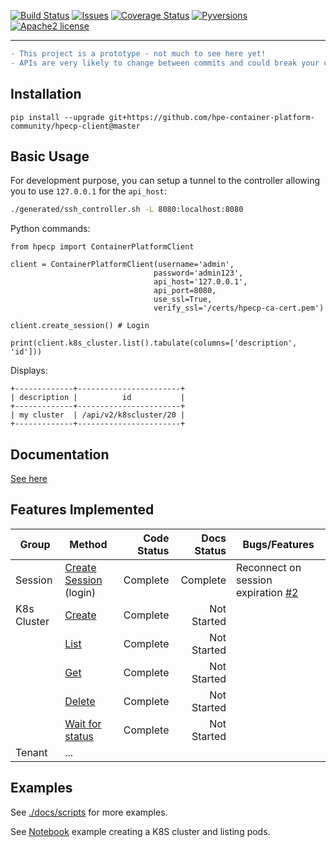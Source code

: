 [![Build Status](https://travis-ci.org/hpe-container-platform-community/hpecp-python-library.svg?branch=master)](https://travis-ci.org/hpe-container-platform-community/hpecp-python-library)
[![Issues](https://img.shields.io/github/issues/hpe-container-platform-community/hpecp-python-library/bug.svg)](https://github.com/hpe-container-platform-community/hpecp-python-library/issues?q=is%3Aissue+is%3Aopen+label%3A"bug")
[![Coverage Status](https://coveralls.io/repos/github/hpe-container-platform-community/hpecp-python-library/badge.png?branch=master)](https://coveralls.io/github/hpe-container-platform-community/hpecp-python-library?branch=master)
[![Pyversions](https://img.shields.io/badge/Pyversions-2.7,%203.5,%203.6,%203.7,%203.8-green.svg)](https://github.com/hpe-container-platform-community/hpecp-python-library/blob/master/tox.ini#L7)
[![Apache2 license](http://img.shields.io/badge/license-apache2-brightgreen.svg)](http://opensource.org/licenses/Apache-2.0)

----

```diff
- This project is a prototype - not much to see here yet!
- APIs are very likely to change between commits and could break your code.
```

## Installation

```shell
pip install --upgrade git+https://github.com/hpe-container-platform-community/hpecp-client@master
```

## Basic Usage

For development purpose, you can setup a tunnel to the controller allowing you to use `127.0.0.1` for the `api_host`:

```bash
./generated/ssh_controller.sh -L 8080:localhost:8080
```

Python commands:

```py3
from hpecp import ContainerPlatformClient

client = ContainerPlatformClient(username='admin', 
                                password='admin123', 
                                api_host='127.0.0.1', 
                                api_port=8080,
                                use_ssl=True,
                                verify_ssl='/certs/hpecp-ca-cert.pem')

client.create_session() # Login

print(client.k8s_cluster.list().tabulate(columns=['description', 'id']))
```

Displays:
```
+-------------+-----------------------+
| description |          id           |
+-------------+-----------------------+
| my cluster  | /api/v2/k8scluster/20 |
+-------------+-----------------------+
```

## Documentation

[See here](https://hpe-container-platform-community.github.io/hpecp-python-library/index.html)

## Features Implemented

| Group        | Method                  | Code Status   | Docs Status | Bugs/Features        |
| -------------|-------------------------| --------:| --------:|----------------------|
| Session      | [Create Session](https://hpe-container-platform-community.github.io/hpecp-python-library/hpecp.client.html#hpecp.client.ContainerPlatformClient.create_session) (login)  | Complete | Complete | Reconnect on session expiration [#2](https://github.com/hpe-container-platform-community/hpecp-python-library/issues/2) |
| K8s Cluster  | [Create](https://hpe-container-platform-community.github.io/hpecp-python-library/hpecp.k8s_cluster.html#hpecp.k8s_cluster.K8sClusterController.create) | Complete | Not Started |                     |
|              | [List](https://hpe-container-platform-community.github.io/hpecp-python-library/hpecp.k8s_cluster.html#hpecp.k8s_cluster.K8sClusterController.list)  | Complete | Not Started |                     |
|              | [Get](https://hpe-container-platform-community.github.io/hpecp-python-library/hpecp.k8s_cluster.html#hpecp.k8s_cluster.K8sClusterController.get) | Complete | Not Started |                     |
|              | [Delete](https://hpe-container-platform-community.github.io/hpecp-python-library/hpecp.k8s_cluster.html#hpecp.k8s_cluster.K8sClusterController.delete)  | Complete | Not Started |                     |
|              | [Wait for status](https://hpe-container-platform-community.github.io/hpecp-python-library/hpecp.k8s_cluster.html#hpecp.k8s_cluster.K8sClusterController.wait_for_status) | Complete | Not Started |                     |
| Tenant       | ...                     |          |                      | |


## Examples

See [./docs/scripts](./docs/scripts) for more examples.

See [Notebook](https://nbviewer.jupyter.org/github/hpe-container-platform-community/hpecp-python-library/blob/master/docs/scripts/cluster_get_k8s_and_list_pods.ipynb) example creating a K8S cluster and listing pods.

